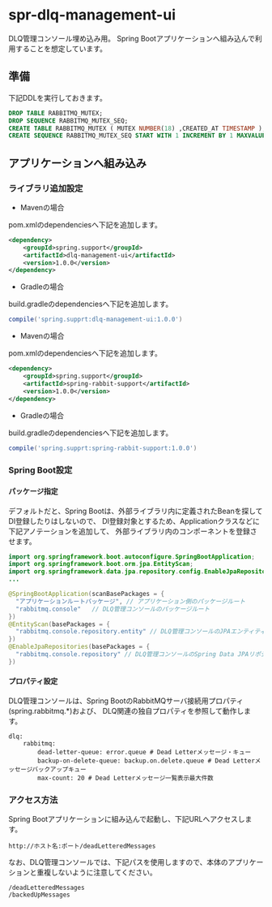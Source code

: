 # spr-dlq-management-ui
DLQ管理コンソール埋め込み用。
Spring Bootアプリケーションへ組み込んで利用することを想定しています。

## 準備

下記DDLを実行しておきます。

```sql
DROP TABLE RABBITMQ_MUTEX;
DROP SEQUENCE RABBITMQ_MUTEX_SEQ;
CREATE TABLE RABBITMQ_MUTEX ( MUTEX NUMBER(18) ,CREATED_AT TIMESTAMP );
CREATE SEQUENCE RABBITMQ_MUTEX_SEQ START WITH 1 INCREMENT BY 1 MAXVALUE 99999 CYCLE;
```

## アプリケーションへ組み込み

### ライブラリ追加設定

* Mavenの場合

pom.xmlのdependenciesへ下記を追加します。

```xml
<dependency>
    <groupId>spring.support</groupId>
    <artifactId>dlq-management-ui</artifactId>
    <version>1.0.0</version>
</dependency>
```

* Gradleの場合

build.gradleのdependenciesへ下記を追加します。

```groovy
compile('spring.supprt:dlq-management-ui:1.0.0')
```

* Mavenの場合

pom.xmlのdependenciesへ下記を追加します。

```xml
<dependency>
    <groupId>spring.support</groupId>
    <artifactId>spring-rabbit-support</artifactId>
    <version>1.0.0</version>
</dependency>
```

* Gradleの場合

build.gradleのdependenciesへ下記を追加します。

```groovy
compile('spring.supprt:spring-rabbit-support:1.0.0')
```

### Spring Boot設定

#### パッケージ指定

デフォルトだと、Spring Bootは、外部ライブラリ内に定義されたBeanを探してDI登録したりはしないので、
DI登録対象とするため、Applicationクラスなどに下記アノテーションを追加して、
外部ライブラリ内のコンポーネントを登録させます。

```java
import org.springframework.boot.autoconfigure.SpringBootApplication;
import org.springframework.boot.orm.jpa.EntityScan;
import org.springframework.data.jpa.repository.config.EnableJpaRepositories;
...

@SpringBootApplication(scanBasePackages = {
  "アプリケーションルートパッケージ", // アプリケーション側のパッケージルート
  "rabbitmq.console"   // DLQ管理コンソールのパッケージルート
})
@EntityScan(basePackages = {
  "rabbitmq.console.repository.entity" // DLQ管理コンソールのJPAエンティティパッケージルート
})
@EnableJpaRepositories(basePackages = {
  "rabbitmq.console.repository" // DLQ管理コンソールのSpring Data JPAリポジトリパッケージルート
})
```
#### プロパティ設定

DLQ管理コンソールは、Spring BootのRabbitMQサーバ接続用プロパティ(spring.rabbitmq.*)および、
DLQ関連の独自プロパティを参照して動作します。

```yaml:application.yaml(例)
dlq:
    rabbitmq:
        dead-letter-queue: error.queue # Dead Letterメッセージ・キュー
        backup-on-delete-queue: backup.on.delete.queue # Dead Letterメッセージバックアップキュー
        max-count: 20 # Dead Letterメッセージ一覧表示最大件数
```

### アクセス方法

Spring Bootアプリケーションに組み込んで起動し、下記URLへアクセスします。

```
http://ホスト名:ポート/deadLetteredMessages
```

なお、DLQ管理コンソールでは、下記パスを使用しますので、本体のアプリケーションと重複しないように注意してください。

```
/deadLetteredMessages
/backedUpMessages
```
